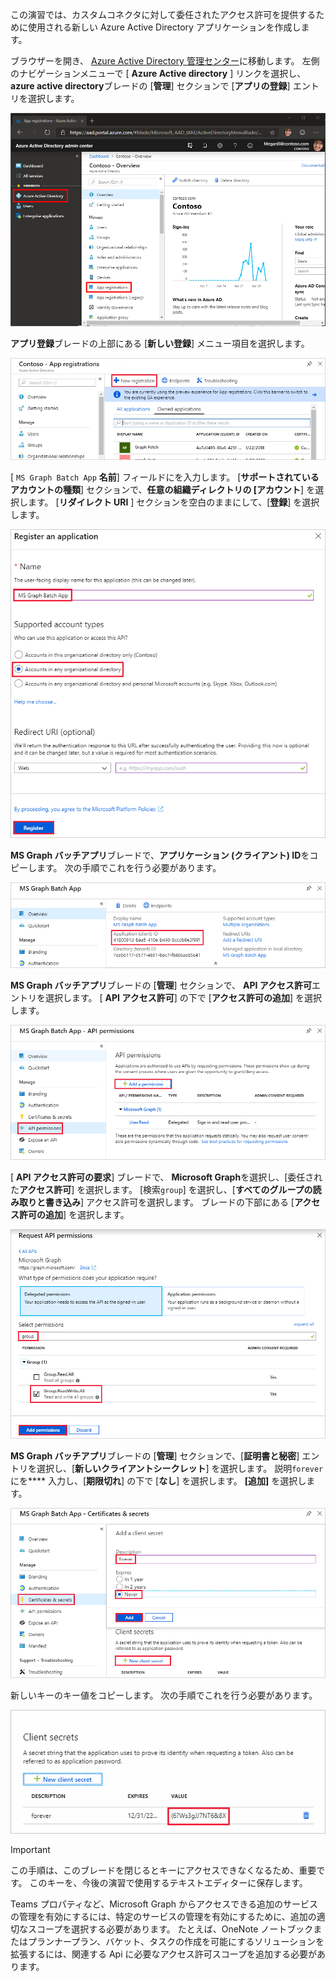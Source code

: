 <!-- markdownlint-disable MD002 MD041 -->

この演習では、カスタムコネクタに対して委任されたアクセス許可を提供するために使用される新しい Azure Active Directory アプリケーションを作成します。

ブラウザーを開き、 [Azure Active Directory 管理センター](https://aad.portal.azure.com)に移動します。 左側のナビゲーションメニューで [ **Azure Active directory** ] リンクを選択し、 **azure active directory**ブレードの [**管理**] セクションで [**アプリの登録**] エントリを選択します。

![Azure Active Directory 管理センターの Azure Active Directory ブレードのスクリーンショット](./images/app-reg-preview1.png)

**アプリ登録**ブレードの上部にある [**新しい登録**] メニュー項目を選択します。

![Azure Active Directory 管理センターのアプリ登録ブレードのスクリーンショット](./images/app-reg-preview2.png)

[ `MS Graph Batch App` **名前**] フィールドにを入力します。 [**サポートされているアカウントの種類**] セクションで、**任意の組織ディレクトリの [アカウント**] を選択します。 [**リダイレクト URI** ] セクションを空白のままにして、[**登録**] を選択します。

![Azure Active Directory 管理センターでアプリケーションブレードを登録するスクリーンショット](./images/app-reg-preview3.png)

**MS Graph バッチアプリ**ブレードで、**アプリケーション (クライアント) ID**をコピーします。 次の手順でこれを行う必要があります。

![登録済みアプリケーションページのスクリーンショット](./images/app-reg-preview4.png)

**MS Graph バッチアプリ**ブレードの [**管理**] セクションで、 **API アクセス許可**エントリを選択します。 [ **API アクセス許可**] の下で [**アクセス許可の追加**] を選択します。

![API アクセス許可ブレードのスクリーンショット](./images/app-perms-preview1.png)

[ **API アクセス許可の要求**] ブレードで、 **Microsoft Graph**を選択し、[委任された**アクセス許可**] を選択します。 [検索`group`] を選択し、[**すべてのグループの読み取りと書き込み**] アクセス許可を選択します。 ブレードの下部にある [**アクセス許可の追加**] を選択します。

 ![API アクセス許可ブレードの要求のスクリーンショット](./images/app-perms-preview2.png)

**MS Graph バッチアプリ**ブレードの [**管理**] セクションで、[**証明書と秘密**] エントリを選択し、[**新しいクライアントシークレット**] を選択します。 説明`forever`にを**** 入力し、[**期限切れ**] の下で [**なし**] を選択します。 **[追加]** を選択します。

![証明書とシークレットブレードのスクリーンショット](./images/app-key-preview1.png)

新しいキーのキー値をコピーします。 次の手順でこれを行う必要があります。

![新しいクライアントシークレットのスクリーンショット](./images/app-key-preview2.png)

> [!IMPORTANT]
> この手順は、このブレードを閉じるとキーにアクセスできなくなるため、重要です。 このキーを、今後の演習で使用するテキストエディターに保存します。

Teams プロパティなど、Microsoft Graph からアクセスできる追加のサービスの管理を有効にするには、特定のサービスの管理を有効にするために、追加の適切なスコープを選択する必要があります。 たとえば、OneNote ノートブックまたはプランナープラン、バケット、タスクの作成を可能にするソリューションを拡張するには、関連する Api に必要なアクセス許可スコープを追加する必要があります。